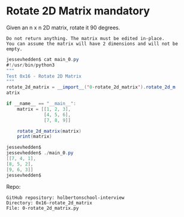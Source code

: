 #  Rotate 2D Matrix mandatory

Given an n x n 2D matrix, rotate it 90 degrees.

    Do not return anything. The matrix must be edited in-place.
    You can assume the matrix will have 2 dimensions and will not be empty.

``` java
jessevhedden$ cat main_0.py
#!/usr/bin/python3
"""
Test 0x16 - Rotate 2D Matrix
"""
rotate_2d_matrix = __import__('0-rotate_2d_matrix').rotate_2d_m
atrix

if __name__ == "__main__":
    matrix = [[1, 2, 3],
              [4, 5, 6],
              [7, 8, 9]]

    rotate_2d_matrix(matrix)
    print(matrix)

jessevhedden$
jessevhedden$ ./main_0.py
[[7, 4, 1],
[8, 5, 2],
[9, 6, 3]]
jessevhedden$

```

Repo:

    GitHub repository: holbertonschool-interview
    Directory: 0x16-rotate_2d_matrix
    File: 0-rotate_2d_matrix.py

